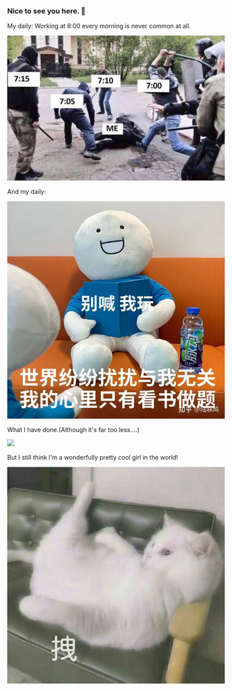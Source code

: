 ### Nice to see you here. 👋

<!--
This is a ✨ _special_ ✨ repository because its `README.md` (this file) appears on your GitHub profile.

Here are some ideas to get you started:
- 🤔 I'm doing the AI(Artificial Intelligence) work in school.
-->

<!-- ![`xxx`'s Github stats](https://github-readme-stats.vercel.app/api?username=153084704&show_icons=true) -->
My daily:
  Working at 8:00 every morning is never common at all.
  
![image](https://github.com/153084704/153084704/blob/main/01.png)

And my daily:

![image](https://github.com/153084704/153084704/blob/main/02.png)

What I have done.(Although it's far too less....)

![](https://github-readme-stats.vercel.app/api?username=153084704&theme=tokyonight)

But I still think I'm a wonderfully pretty cool girl in the world!

![image](https://github.com/153084704/153084704/blob/main/03.png)
